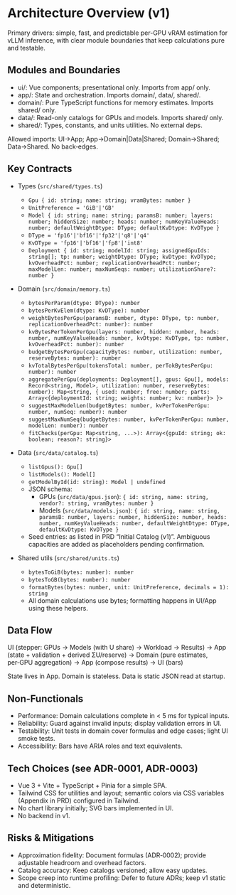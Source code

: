 # Architecture Overview (v1)

Primary drivers: simple, fast, and predictable per-GPU vRAM estimation for vLLM inference, with clear module boundaries that keep calculations pure and testable.

## Modules and Boundaries

- ui/: Vue components; presentational only. Imports from app/ only.
- app/: State and orchestration. Imports domain/, data/, shared/.
- domain/: Pure TypeScript functions for memory estimates. Imports shared/ only.
- data/: Read-only catalogs for GPUs and models. Imports shared/ only.
- shared/: Types, constants, and units utilities. No external deps.

Allowed imports: UI→App; App→Domain|Data|Shared; Domain→Shared; Data→Shared. No back‑edges.

## Key Contracts

- Types (`src/shared/types.ts`)
  - `Gpu { id: string; name: string; vramBytes: number }`
  - `UnitPreference = 'GiB'|'GB'`
  - `Model { id: string; name: string; paramsB: number; layers: number; hiddenSize: number; heads: number; numKeyValueHeads: number; defaultWeightDtype: DType; defaultKvDtype: KvDType }`
  - `DType = 'fp16'|'bf16'|'fp32'|'q8'|'q4'`
  - `KvDType = 'fp16'|'bf16'|'fp8'|'int8'`
  - `Deployment { id: string; modelId: string; assignedGpuIds: string[]; tp: number; weightDtype: DType; kvDtype: KvDType; kvOverheadPct: number; replicationOverheadPct: number; maxModelLen: number; maxNumSeqs: number; utilizationShare?: number }`

- Domain (`src/domain/memory.ts`)
  - `bytesPerParam(dtype: DType): number`
  - `bytesPerKvElem(dtype: KvDType): number`
  - `weightBytesPerGpu(paramsB: number, dtype: DType, tp: number, replicationOverheadPct: number): number`
  - `kvBytesPerTokenPerGpu(layers: number, hidden: number, heads: number, numKeyValueHeads: number, kvDtype: KvDType, tp: number, kvOverheadPct: number): number`
  - `budgetBytesPerGpu(capacityBytes: number, utilization: number, reserveBytes: number): number`
  - `kvTotalBytesPerGpu(tokensTotal: number, perTokBytesPerGpu: number): number`
  - `aggregatePerGpu(deployments: Deployment[], gpus: Gpu[], models: Record<string, Model>, utilization: number, reserveBytes: number): Map<string, { used: number; free: number; parts: Array<{deploymentId: string; weights: number; kv: number}> }>`
  - `suggestMaxModelLen(budgetBytes: number, kvPerTokenPerGpu: number, numSeq: number): number`
  - `suggestMaxNumSeq(budgetBytes: number, kvPerTokenPerGpu: number, modelLen: number): number`
  - `fitChecks(perGpu: Map<string, ...>): Array<{gpuId: string; ok: boolean; reason?: string}>`

- Data (`src/data/catalog.ts`)
  - `listGpus(): Gpu[]`
  - `listModels(): Model[]`
  - `getModelById(id: string): Model | undefined`
  - JSON schema:
    - GPUs (`src/data/gpus.json`): `{ id: string, name: string, vendor?: string, vramBytes: number }`
    - Models (`src/data/models.json`): `{ id: string, name: string, paramsB: number, layers: number, hiddenSize: number, heads: number, numKeyValueHeads: number, defaultWeightDtype: DType, defaultKvDtype: KvDType }`
  - Seed entries: as listed in PRD “Initial Catalog (v1)”. Ambiguous capacities are added as placeholders pending confirmation.

- Shared utils (`src/shared/units.ts`)
  - `bytesToGiB(bytes: number): number`
  - `bytesToGB(bytes: number): number`
  - `formatBytes(bytes: number, unit: UnitPreference, decimals = 1): string`
  - All domain calculations use bytes; formatting happens in UI/App using these helpers.

## Data Flow

UI (stepper: GPUs → Models (with U share) → Workload → Results) → App (state + validation + derived ΣU/reserve) → Domain (pure estimates, per‑GPU aggregation) → App (compose results) → UI (bars)

State lives in App. Domain is stateless. Data is static JSON read at startup.

## Non‑Functionals

- Performance: Domain calculations complete in < 5 ms for typical inputs.
- Reliability: Guard against invalid inputs; display validation errors in UI.
- Testability: Unit tests in domain cover formulas and edge cases; light UI smoke tests.
- Accessibility: Bars have ARIA roles and text equivalents.

## Tech Choices (see ADR‑0001, ADR‑0003)

- Vue 3 + Vite + TypeScript + Pinia for a simple SPA.
- Tailwind CSS for utilities and layout; semantic colors via CSS variables (Appendix in PRD) configured in Tailwind.
- No chart library initially; SVG bars implemented in UI.
- No backend in v1.

## Risks & Mitigations

- Approximation fidelity: Document formulas (ADR‑0002); provide adjustable headroom and overhead factors.
- Catalog accuracy: Keep catalogs versioned; allow easy updates.
- Scope creep into runtime profiling: Defer to future ADRs; keep v1 static and deterministic.
